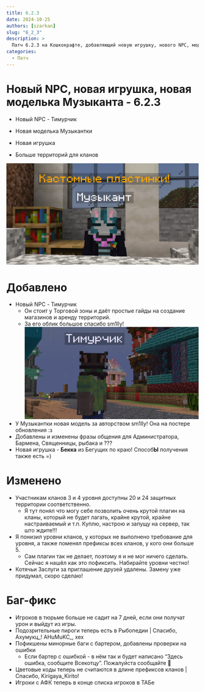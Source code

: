 ```yaml
---
title: 6.2.3
date: 2024-10-25
authors: [szarkan]
slug: "6_2_3"
description: >
  Патч 6.2.3 на Кошкокрафте, добавляющий новую игрушку, нового NPC, модельку для NPC и прочее!
categories:
  - Патч
---
```


# Новый NPC, новая игрушка, новая моделька Музыканта - 6.2.3

- Новый NPC - Тимурчик

- Новая моделька Музыкантки

- Новая игрушка

- Больше территорий для кланов

![Новая моделька Музыкантки](/assets/updates/6_2_3/preview.png)

<!-- more -->

# Добавлено

- Новый NPC - Тимурчик
    - Он стоит у Торговой зоны и даёт простые гайды на создание магазинов и аренду территорий.
    - За его облик большое спасибо sm1lly!
    ![Тимурчик](/assets/updates/6_2_3/timur.png)
- У Музыкантки новая модель за авторством sm1lly! Она на постере обновления :з
- Добавлены и изменены фразы общения для Администратора, Бармена, Священницы, рыбака и ???
- Новая игрушка - **Бекка** из Бегущих по краю! Способ**Ы** получения также есть =)

# Изменено

- Участникам кланов 3 и 4 уровня доступны 20 и 24 защитных территории соответственно.
    - Я тут понял что могу себе позволить очень крутой плагин на кланы, который не будет лагать, крайне крутой, крайне настраиваемый и т.п. Куплю, настрою и запущу на сервер, так што ждите!!!
- Я понизил уровни кланов, у которых не выполнено требование для уровня, а также поменял префиксы всех кланов, у кого они больше 5.
    - Сам плагин так не делает, поэтому я и не мог ничего сделать. Сейчас я нашёл как это пофиксить. Набирайте уровни честно!
- Котячьи Заслуги за приглашение друзей удалены. Замену уже придумал, скоро сделаю!

# Баг-фикс

- Игроков в тюрьме больше не садит на 7 дней, если они получат урон и выйдут из игры.
- Подозрительные пироги теперь есть в Рыбопедии | Спасибо, Ахумукц_! <span class="spoiler">AHuMuKC_, хех</span>
- Пофикшены минорные баги с бартером, добавлены проверки на ошибки
    - Если бартер с ошибкой - в нём так и будет написано “Здесь ошибка, сообщите Всекотцу”. Пожалуйста сообщайте 🙂
- Цветовые коды теперь не считаются в длине префиксов кланов | Спасибо, Kirigaya_Kirito!
- Игроки с АФК теперь в конце списка игроков в ТАБе